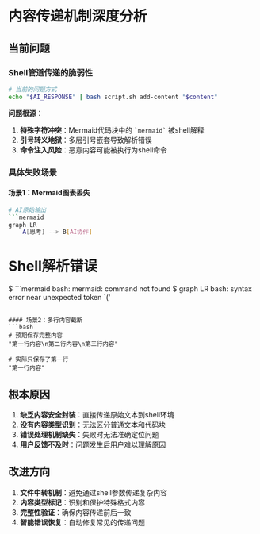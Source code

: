 # 内容传递机制深度分析

## 当前问题

### Shell管道传递的脆弱性

```bash
# 当前的问题方式
echo "$AI_RESPONSE" | bash script.sh add-content "$content"
```

**问题根源**：

1. **特殊字符冲突**：Mermaid代码块中的 `` `mermaid` `` 被shell解释
2. **引号转义地狱**：多层引号嵌套导致解析错误
3. **命令注入风险**：恶意内容可能被执行为shell命令

### 具体失败场景

#### 场景1：Mermaid图表丢失

````bash
# AI原始输出
```mermaid
graph LR
    A[思考] --> B[AI协作]
````

# Shell解析错误

$
```mermaid bash: mermaid: command not found $ graph LR bash: syntax error near unexpected token `('

````

#### 场景2：多行内容截断
```bash
# 预期保存完整内容
"第一行内容\n第二行内容\n第三行内容"

# 实际只保存了第一行
"第一行内容"
````

## 根本原因

1. **缺乏内容安全封装**：直接传递原始文本到shell环境
2. **没有内容类型识别**：无法区分普通文本和代码块
3. **错误处理机制缺失**：失败时无法准确定位问题
4. **用户反馈不及时**：问题发生后用户难以理解原因

## 改进方向

1. **文件中转机制**：避免通过shell参数传递复杂内容
2. **内容类型标记**：识别和保护特殊格式内容
3. **完整性验证**：确保内容传递前后一致
4. **智能错误恢复**：自动修复常见的传递问题

